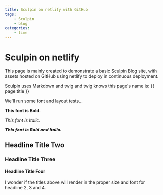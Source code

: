 ```yaml
---
title: Sculpin on netlify with GitHub
tags:
    - Sculpin
    - blog
categories:
    - time
---
```


# Sculpin on netlify
This page is mainly created to demonstrate a basic Sculpin Blog site, with assets hosted on GitHub using netlify to deploy in continuous deployment.

Sculpin uses Markdown and twig and twig knows this page's name is: {{ page.title }}

We'll run some font and layout tests...

**This font is Bold.**

*This font is Italic.*

***This font is Bold and Italic.***

## Headline Title Two

### Headline Title Three

#### Headline Title Four
I wonder if the titles above will render in the proper size and font for headline 2, 3 and 4.